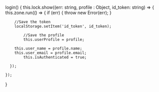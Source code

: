 login() {
    this.lock.show((err: string, profile : Object, id_token: string) => {
      this.zone.run(() => {
        if (err) {
          throw new Error(err);
        }

        //Save the token
        localStorage.setItem('id_token', id_token);
		
		    //Save the profile
	    	this.userProfile = profile;

        this.user_name = profile.name;
        this.user_email = profile.email;
		    this.isAuthenticated = true;

      });

    });
}
